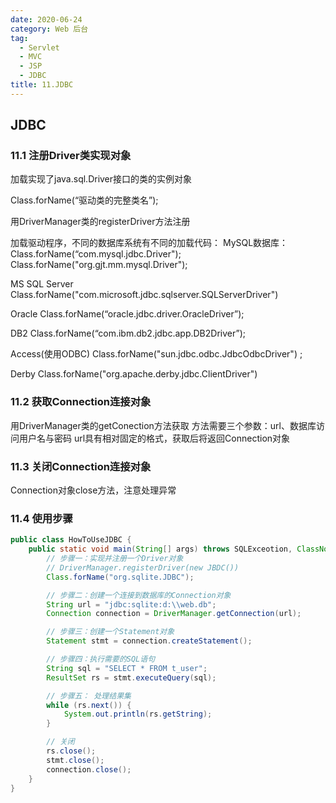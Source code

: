 ```yaml
---
date: 2020-06-24
category: Web 后台
tag: 
  - Servlet
  - MVC
  - JSP
  - JDBC
title: 11.JDBC
---
```


## JDBC

### 11.1 注册Driver类实现对象

加载实现了java.sql.Driver接口的类的实例对象

Class.forName(“驱动类的完整类名”);

用DriverManager类的registerDriver方法注册



加载驱动程序，不同的数据库系统有不同的加载代码：
MySQL数据库：
Class.forName(“com.mysql.jdbc.Driver");
Class.forName("org.gjt.mm.mysql.Driver");

MS SQL Server
Class.forName("com.microsoft.jdbc.sqlserver.SQLServerDriver")

Oracle
Class.forName(“oracle.jdbc.driver.OracleDriver”);

DB2
Class.forName(“com.ibm.db2.jdbc.app.DB2Driver”);

Access(使用ODBC)
Class.forName("sun.jdbc.odbc.JdbcOdbcDriver") ;

Derby
Class.forName("org.apache.derby.jdbc.ClientDriver")

### 11.2 获取Connection连接对象

用DriverManager类的getConection方法获取
方法需要三个参数：url、数据库访问用户名与密码
url具有相对固定的格式，获取后将返回Connection对象

### 11.3 关闭Connection连接对象

Connection对象close方法，注意处理异常

### 11.4 使用步骤

```java
public class HowToUseJDBC {
	public static void main(String[] args) throws SQLExceotion, ClassNotFoundException {
		// 步骤一：实现并注册一个Driver对象
		// DriverManager.registerDriver(new JBDC())
		Class.forName("org.sqlite.JDBC");

		// 步骤二：创建一个连接到数据库的Connection对象
		String url = "jdbc:sqlite:d:\\web.db";
		Connection connection = DriverManager.getConnection(url);

		// 步骤三：创建一个Statement对象
		Statement stmt = connection.createStatement();

		// 步骤四：执行需要的SQL语句
		String sql = "SELECT * FROM t_user";
		ResultSet rs = stmt.executeQuery(sql);

		// 步骤五： 处理结果集
		while (rs.next()) {
			System.out.println(rs.getString);
		}

		// 关闭
		rs.close();
		stmt.close();
		connection.close();
	}
} 
```

